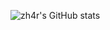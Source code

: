 <!--

- 🔭 I’m currently working on ...
- 🌱 I’m currently learning ...
- 👯 I’m looking to collaborate on ...
- 🤔 I’m looking for help with ...
- 💬 Ask me about ...
- 📫 How to reach me: ...
- 😄 Pronouns: ...
- ⚡ Fun fact: ...
-->
![zh4r's GitHub stats](https://github-readme-stats.vercel.app/api?username=zh4r&theme=gruvbox&show_icons=true&hide=prs)
